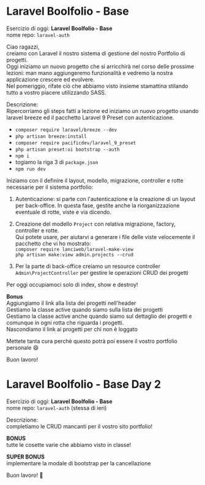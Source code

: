 # Laravel Boolfolio - Base

Esercizio di oggi: **Laravel Boolfolio - Base**  
nome repo: `laravel-auth`

Ciao ragazzi,  
creiamo con Laravel il nostro sistema di gestione del nostro Portfolio di progetti.  
Oggi iniziamo un nuovo progetto che si arricchirà nel corso delle prossime lezioni: man mano aggiungeremo funzionalità e vedremo la nostra applicazione crescere ed evolvere.  
Nel pomeriggio, rifate ciò che abbiamo visto insieme stamattina stilando tutto a vostro piacere utilizzando SASS.

Descrizione:  
Ripercorriamo gli steps fatti a lezione ed iniziamo un nuovo progetto usando laravel breeze ed il pacchetto Laravel 9 Preset con autenticazione.

-   `composer require laravel/breeze --dev`
-   `php artisan breeze:install`
-   `composer require pacificdev/laravel_9_preset`
-   `php artisan preset:ui bootstrap --auth`
-   `npm i`
-   togiamo la riga 3 di `package.json`
-   `npm run dev`

Iniziamo con il definire il layout, modello, migrazione, controller e rotte necessarie per il sistema portfolio:

1. Autenticazione: si parte con l'autenticazione e la creazione di un layout per back-office. In questa fase, gestite anche la riorganizzazione eventuale di rotte, viste e via dicendo.

2. Creazione del modello `Project` con relativa migrazione, factory, controller e rotte.  
   Qui potete usare, per aiutarvi a generare i file delle viste velocemente il pacchetto che vi ho mostrato:  
   `composer require lanciweb/laravel-make-view`  
   `php artisan make:view admin.projects --crud`

3. Per la parte di back-office creiamo un resource controller `Admin\ProjectController` per gestire le operazioni CRUD dei progetti

Per oggi occupiamoci solo di index, show e destroy!

**Bonus**  
Aggiungiamo il link alla lista dei progetti nell'header  
Gestiamo la classe active quando siamo sulla lista dei progetti  
Gestiamo la classe active anche quando siamo sul dettaglio dei progetti e comunque in ogni rotta che riguarda i progetti.  
Nascondiamo il link ai progetti per chi non è loggato

Mettete tanta cura perchè questo potrà poi essere il vostro portfolio personale :smile:

Buon lavoro!

# Laravel Boolfolio - Base Day 2

Esercizio di oggi: **Laravel Boolfolio - Base**  
nome repo: `laravel-auth` (stessa di ieri)

Descrizione:  
completiamo le CRUD mancanti per il vostro sito portfolio!

**BONUS**  
tutte le cosette varie che abbiamo visto in classe!

**SUPER BONUS**  
implementare la modale di bootstrap per la cancellazione

Buon lavoro! :slightly_smiling_face:
